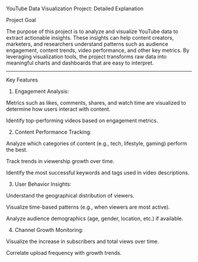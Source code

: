 YouTube Data Visualization Project: Detailed Explanation

Project Goal

The purpose of this project is to analyze and visualize YouTube data to extract actionable insights. These insights can help content creators, marketers, and researchers understand patterns such as audience engagement, content trends, video performance, and other key metrics. By leveraging visualization tools, the project transforms raw data into meaningful charts and dashboards that are easy to interpret.


---

Key Features

1. Engagement Analysis:

Metrics such as likes, comments, shares, and watch time are visualized to determine how users interact with content.

Identify top-performing videos based on engagement metrics.



2. Content Performance Tracking:

Analyze which categories of content (e.g., tech, lifestyle, gaming) perform the best.

Track trends in viewership growth over time.

Identify the most successful keywords and tags used in video descriptions.



3. User Behavior Insights:

Understand the geographical distribution of viewers.

Visualize time-based patterns (e.g., when viewers are most active).

Analyze audience demographics (age, gender, location, etc.) if available.



4. Channel Growth Monitoring:

Visualize the increase in subscribers and total views over time.

Correlate upload frequency with growth trends.
